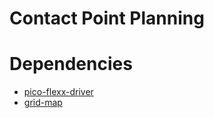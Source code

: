 # Contact Point Planning

# Dependencies
* [pico-flexx-driver](https://github.com/code-iai/pico_flexx_driver)
* [grid-map](https://github.com/ANYbotics/grid_map)